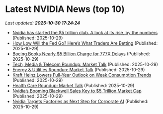 # Latest NVIDIA News (top 10)
_Last updated: **2025-10-30 17:24:24**_

- [Nvidia has started the $5 trillion club. A look at its rise, by the numbers](https://finance.yahoo.com/news/nvidia-started-5-trillion-club-172246761.html) (Published: 2025-10-29)
- [How Low Will the Fed Go? Here’s What Traders Are Betting](https://biztoc.com/x/338a22812c7eea50) (Published: 2025-10-29)
- [Boeing Books Nearly $5 Billion Charge for 777X Delays](https://biztoc.com/x/3969b130e3208791) (Published: 2025-10-29)
- [Tech, Media & Telecom Roundup: Market Talk](https://biztoc.com/x/a42302f1075daa79) (Published: 2025-10-29)
- [Energy & Utilities Roundup: Market Talk](https://biztoc.com/x/f91f393a9e7658ad) (Published: 2025-10-29)
- [Kraft Heinz Lowers Full-Year Outlook on Weak Consumption Trends](https://biztoc.com/x/b839f80d7b0c4f57) (Published: 2025-10-29)
- [Health Care Roundup: Market Talk](https://biztoc.com/x/9aff758380fe304f) (Published: 2025-10-29)
- [Nvidia’s Booming Blackwell Sales Key to $5 Trillion Market Cap](https://biztoc.com/x/604ab61784ca386a) (Published: 2025-10-29)
- [Nvidia Targets Factories as Next Step for Corporate AI](https://biztoc.com/x/1aaa0ff539ef13b5) (Published: 2025-10-29)
